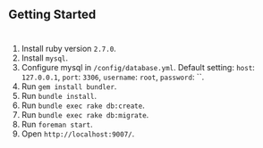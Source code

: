 ## Getting Started
#
1. Install ruby version `2.7.0`.
2. Install `mysql`.
3. Configure mysql in `/config/database.yml`. Default setting: `host`: `127.0.0.1`, `port`: `3306`, `username`: `root`, `password`: ``. 
4. Run `gem install bundler`.
5. Run `bundle install`.
6. Run `bundle exec rake db:create`.
7. Run `bundle exec rake db:migrate`.  
8. Run `foreman start`.  
9. Open `http://localhost:9007/`.
